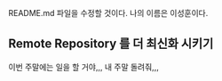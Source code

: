 README.md 파일을 수정할 것이다.
나의 이름은 이성훈이다.

## Remote Repository 를 더 최신화 시키기
이번 주말에는 일을 할 거야,,, 내 주말 돌려줘,,,
